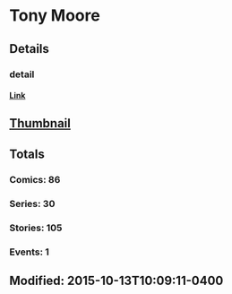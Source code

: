 # Tony  Moore 
## Details
### detail
#### [Link](http://marvel.com/comics/creators/9586/tony_moore?utm_campaign=apiRef&utm_source=225578a89fc76f3d20fbffda5d17a88d)
## [Thumbnail](http://i.annihil.us/u/prod/marvel/i/mg/6/90/4bb43832d677d.jpg)
## Totals
### Comics: 86
### Series: 30
### Stories: 105
### Events: 1
## Modified: 2015-10-13T10:09:11-0400